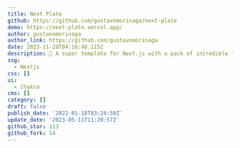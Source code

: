 ```yaml
---
title: Next Plate
github: https://github.com/gustavomorinaga/next-plate
demo: https://next-plate.vercel.app/
author: gustavomorinaga
author_link: https://github.com/gustavomorinaga
date: 2023-11-28T04:16:48.115Z
description: 🦸‍ A super template for Next.js with a pack of incredible tools
ssg:
  - Nextjs
css: []
ui:
  - Chakra
cms: []
category: []
draft: false
publish_date: '2022-01-18T03:24:50Z'
update_date: '2023-05-11T11:20:57Z'
github_star: 113
github_fork: 14
---
```

